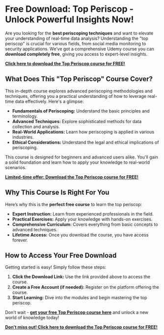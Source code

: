 # Free Download: Top Periscop - Unlock Powerful Insights Now!

Are you looking for the **best periscoping techniques** and want to elevate your understanding of real-time data analysis? Understanding the "top periscop" is crucial for various fields, from social media monitoring to security applications. We’ve got a comprehensive Udemy course you can **download completely free**, giving you access to expert-level insights.

[**Click here to download the Top Periscop course for FREE!**](https://udemywork.com/top-periscop)

## What Does This "Top Periscop" Course Cover?

This in-depth course explores advanced periscoping methodologies and techniques, offering you a practical understanding of how to leverage real-time data effectively. Here's a glimpse:

*   **Fundamentals of Periscoping:** Understand the basic principles and terminology.
*   **Advanced Techniques:** Explore sophisticated methods for data collection and analysis.
*   **Real-World Applications:** Learn how periscoping is applied in various industries.
*   **Ethical Considerations:** Understand the legal and ethical implications of periscoping.

This course is designed for beginners and advanced users alike. You'll gain a solid foundation and learn how to apply your knowledge to real-world scenarios.

[**Limited-time offer: Download the Top Periscop course for FREE!**](https://udemywork.com/top-periscop)

## Why This Course Is Right For You

Here’s why this is the **perfect free course** to learn the top periscop:

*   **Expert Instruction:** Learn from experienced professionals in the field.
*   **Practical Exercises:** Apply your knowledge with hands-on exercises.
*   **Comprehensive Curriculum:** Covers everything from basic concepts to advanced techniques.
*   **Lifetime Access:** Once you download the course, you have access forever.

## How to Access Your Free Download

Getting started is easy! Simply follow these steps:

1.  **Click the Download Link:** Use the link provided above to access the course.
2.  **Create a Free Account (if needed):** Register on the platform offering the course.
3.  **Start Learning:** Dive into the modules and begin mastering the top periscop.

Don't wait - **[get your free Top Periscop course here](https://udemywork.com/top-periscop)** and unlock a new world of knowledge today!

[**Don't miss out! Click here to download the Top Periscop course for FREE!**](https://udemywork.com/top-periscop)
